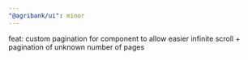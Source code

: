 ```yaml
---
"@agribank/ui": minor
---
```


feat: custom pagination for <TableAdapter> component to allow easier infinite scroll + pagination of unknown number of pages
